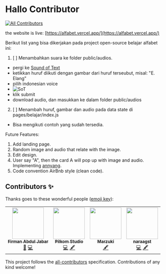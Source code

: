 # Hallo Contributor
<!-- ALL-CONTRIBUTORS-BADGE:START - Do not remove or modify this section -->
[![All Contributors](https://img.shields.io/badge/all_contributors-4-orange.svg?style=flat-square)](#contributors-)
<!-- ALL-CONTRIBUTORS-BADGE:END -->

the website is live: [https://alfabet.vercel.app/](https://alfabet.vercel.app/)

Berikut list yang bisa dikerjakan pada project open-source belajar alfabet ini:

1. [ ] Menambahkan suara ke folder public/audios.
  - pergi ke [Sound of Text](https://soundoftext.com/)
  - ketikkan huruf diikuti dengan gambar dari huruf terseubut, misal: "E. Elang"
  - pilih indonesian voice
  - ![SoT](https://i.ibb.co/MBMG2Xc/image.png)
  - klik submit
  - download audio, dan masukkan ke dalam folder public/audios
2. [ ] Menambah huruf, gambar dan audio pada data state di pages/belajar/index.js
  - Bisa mengikuti contoh yang sudah tersedia.

Future Features:
1. Add landing page.
2. Random image and audio that relate with the image.
3. Edit design.
4. User say "A", then the card A will pop up with image and audio. Implementing [annyang](https://github.com/TalAter/annyang).
5. Code convention AirBnb style (clean code).

## Contributors ✨

Thanks goes to these wonderful people ([emoji key](https://allcontributors.org/docs/en/emoji-key)):

<!-- ALL-CONTRIBUTORS-LIST:START - Do not remove or modify this section -->
<!-- prettier-ignore-start -->
<!-- markdownlint-disable -->
<table>
  <tr>
    <td align="center"><a href="http://firmanjabar.my.id"><img src="https://avatars1.githubusercontent.com/u/45032367?v=4" width="100px;" alt=""/><br /><sub><b>Firman Abdul Jabar</b></sub></a><br /><a href="#projectManagement-firmanjabar" title="Project Management">📆</a> <a href="https://github.com/firmanjabar/alfabet/commits?author=firmanjabar" title="Code">💻</a></td>
    <td align="center"><a href="https://github.com/rkhaidir"><img src="https://avatars0.githubusercontent.com/u/26153479?v=4" width="100px;" alt=""/><br /><sub><b>Pilkom Studio</b></sub></a><br /><a href="https://github.com/firmanjabar/alfabet/commits?author=rkhaidir" title="Code">💻</a> <a href="#content-rkhaidir" title="Content">🖋</a></td>
    <td align="center"><a href="https://marzukiberg.now.sh"><img src="https://avatars1.githubusercontent.com/u/44794118?v=4" width="100px;" alt=""/><br /><sub><b>Marzuki</b></sub></a><br /><a href="#content-marzukiberg" title="Content">🖋</a></td>
    <td align="center"><a href="https://github.com/naraagst"><img src="https://avatars3.githubusercontent.com/u/57518702?v=4" width="100px;" alt=""/><br /><sub><b>naraagst</b></sub></a><br /><a href="https://github.com/firmanjabar/alfabet/commits?author=naraagst" title="Code">💻</a> <a href="#content-naraagst" title="Content">🖋</a></td>
  </tr>
</table>

<!-- markdownlint-enable -->
<!-- prettier-ignore-end -->
<!-- ALL-CONTRIBUTORS-LIST:END -->

This project follows the [all-contributors](https://github.com/all-contributors/all-contributors) specification. Contributions of any kind welcome!
